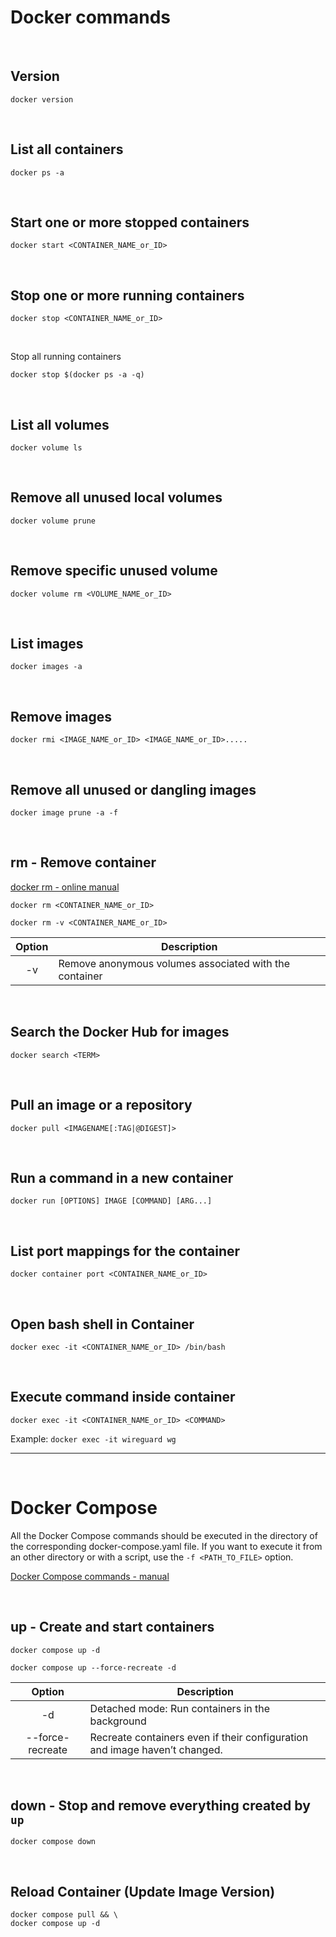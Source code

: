 # Docker commands

</br>

## Version

```shell
docker version
```

</br>

## List all containers  
```shell
docker ps -a
```  

</br>

## Start one or more stopped containers  
```shell
docker start <CONTAINER_NAME_or_ID>
```

</br>

## Stop one or more running containers  
```shell
docker stop <CONTAINER_NAME_or_ID>
```  

</br>

Stop all running containers
```shell
docker stop $(docker ps -a -q)
```  

</br>

## List all volumes
```shell
docker volume ls
```

</br>

## Remove all unused local volumes

```shell
docker volume prune
```

</br>

## Remove specific unused volume  
```shell
docker volume rm <VOLUME_NAME_or_ID>
```  

</br>

## List images  
```shell
docker images -a
```  

</br>

## Remove images  
```shell
docker rmi <IMAGE_NAME_or_ID> <IMAGE_NAME_or_ID>.....
```  

</br>

## Remove all unused or dangling images  
```shell
docker image prune -a -f
```  

</br>

## rm - Remove container  
[docker rm - online manual](https://docs.docker.com/engine/reference/commandline/rm/)  
```shell
docker rm <CONTAINER_NAME_or_ID>
```  
```shell
docker rm -v <CONTAINER_NAME_or_ID>
```  

| Option | Description                                            |
|:------:| ------------------------------------------------------ |
|   -v   | Remove anonymous volumes associated with the container | 

</br>

## Search the Docker Hub for images  
```shell
docker search <TERM>
```

</br>

## Pull an image or a repository  
```shell
docker pull <IMAGENAME[:TAG|@DIGEST]>
```  

</br>

## Run a command in a new container  
```shell
docker run [OPTIONS] IMAGE [COMMAND] [ARG...]
```  

</br>

## List port mappings for the container  
```shell
docker container port <CONTAINER_NAME_or_ID>
```  

</br>

## Open bash shell in Container  
```shell
docker exec -it <CONTAINER_NAME_or_ID> /bin/bash
```

</br>

## Execute command inside container  
```shell
docker exec -it <CONTAINER_NAME_or_ID> <COMMAND>
```

Example: `docker exec -it wireguard wg`

-------

</br>

# Docker Compose

All the Docker Compose commands should be executed in the directory of the corresponding docker-compose.yaml file. If you want to execute it from an other directory or with a script, use the `-f <PATH_TO_FILE>` option.  

[Docker Compose commands - manual](https://docs.docker.com/engine/reference/commandline/compose/)

</br>

## up - Create and start containers

```shell
docker compose up -d
```

```shell
docker compose up --force-recreate -d
```

|      Option      | Description                                                                |
|:----------------:| -------------------------------------------------------------------------- |
|        -d        | Detached mode: Run containers in the background                            |
| --force-recreate | Recreate containers even if their configuration and image haven’t changed. |

</br>

## down - Stop and remove everything created by `up`

```shell
docker compose down
```

</br>

## Reload Container (Update Image Version)

```shell
docker compose pull && \
docker compose up -d
```  

</br>
